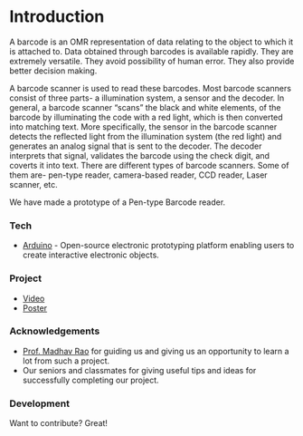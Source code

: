 # Introduction

A barcode is an OMR representation of data relating to the object to which it is attached to. Data obtained through barcodes is available rapidly. They are extremely versatile. They avoid possibility of human error.  They also provide better decision making.

A barcode scanner is used to read these barcodes. Most barcode scanners consist of three parts- a illumination system, a sensor and the decoder. In general, a barcode scanner “scans” the black and white elements, of the barcode by illuminating the code with a red light, which is then converted into matching text. More specifically, the sensor in the barcode scanner detects the reflected light from the illumination system (the red light) and generates an analog signal that is sent to the decoder. The decoder interprets that signal, validates the barcode using the check digit, and coverts it into text. There are different types of barcode scanners. Some of them are- pen-type reader, camera-based reader, CCD reader, Laser scanner, etc.

We have made a prototype of a Pen-type Barcode reader. 

### Tech

* [Arduino][arduinohome] - Open-source electronic prototyping platform enabling users to create interactive electronic objects.

### Project

* [Video][video]
* [Poster][poster]

### Acknowledgements

* [Prof. Madhav Rao][profmr] for guiding us and giving us an opportunity to learn a lot from such a project.
* Our seniors and classmates for giving useful tips and ideas for successfully completing our project.



### Development

Want to contribute? Great!


   [arduinohome]: <https://www.arduino.cc/>
   [video]: <https://www.dropbox.com/s/94tqnb6q5rkg8dd/Pen-Type%20Barcode%20Reader%20Prototype.avi?dl=0>
   [poster]: <https://www.dropbox.com/s/1iul44nl4no9l4s/elab%20poster.pptx?dl=0>
   [profmr]: <http://www.iiitb.ac.in/faculty_page.php?name=MadhavRao>
